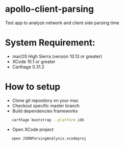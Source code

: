 # apollo-client-parsing

Test app to analyze network and client side parsing time

# System Requirement:
* macOS High Sierra (version 10.13 or greater)
* XCode 10.1 or greater
* Carthage 0.31.2

# How to setup

* Clone git repository on your mac
* Checkout specific master branch
* Build dependencies frameworks
```sh
   carthage bootstrap --platform iOS
```
* Open XCode project
```sh
   open JSONParsingAnalysis.xcodeproj
```
